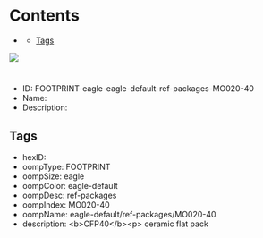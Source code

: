 



Contents
========

* [](#)
	* [Tags](#tags)
  
![][im]
# 

- ID: FOOTPRINT-eagle-eagle-default-ref-packages-MO020-40
- Name: 
- Description: 

## Tags

- hexID: 
- oompType: FOOTPRINT
- oompSize: eagle
- oompColor: eagle-default
- oompDesc: ref-packages
- oompIndex: MO020-40
- oompName: eagle-default/ref-packages/MO020-40
- description: &lt;b&gt;CFP40&lt;/b&gt;&lt;p&gt;&#xD;
ceramic flat pack



[im]: image.png
